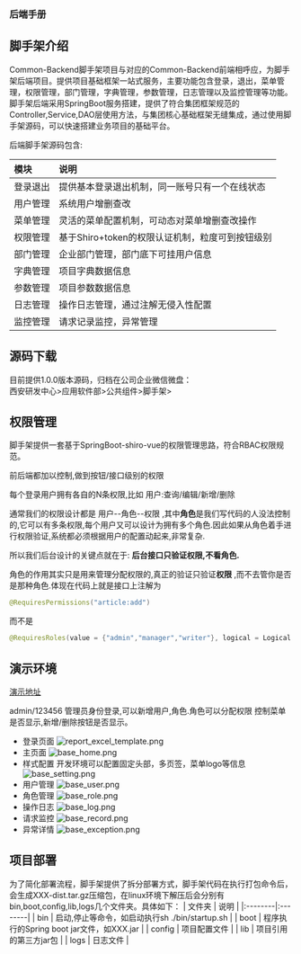 
<!--
 * @Author: wangzhichiao<https://github.com/wzc570738205>
 * @Date: 2020-11-27 09:03:22
 * @LastEditors: wangzhichiao<https://github.com/wzc570738205>
 * @LastEditTime: 2020-12-04 15:08:00
-->

### 后端手册

## 脚手架介绍
Common-Backend脚手架项目与对应的Common-Backend前端相呼应，为脚手架后端项目。提供项目基础框架一站式服务，主要功能包含登录，退出，菜单管理，权限管理，部门管理，字典管理，参数管理，日志管理以及监控管理等功能。
<br>脚手架后端采用SpringBoot服务搭建，提供了符合集团框架规范的Controller,Service,DAO层使用方法，与集团核心基础框架无缝集成，通过使用脚手架源码，可以快速搭建业务项目的基础平台。

后端脚手架源码包含:

| 模块 | 说明 |
|:--------|:--------|
| 登录退出 | 提供基本登录退出机制，同一账号只有一个在线状态 |
| 用户管理 | 系统用户增删查改 |
| 菜单管理 | 灵活的菜单配置机制，可动态对菜单增删查改操作 |
| 权限管理 | 基于Shiro+token的权限认证机制，粒度可到按钮级别 |
| 部门管理 | 企业部门管理，部门底下可挂用户信息 |
| 字典管理 | 项目字典数据信息 |
| 参数管理 | 项目参数数据信息 |
| 日志管理 | 操作日志管理，通过注解无侵入性配置 |
| 监控管理 | 请求记录监控，异常管理 |


## 源码下载

目前提供1.0.0版本源码，归档在公司企业微信微盘：<br>
西安研发中心>应用软件部>公共组件>脚手架>

## 权限管理
脚手架提供一套基于SpringBoot-shiro-vue的权限管理思路，符合RBAC权限规范。

前后端都加以控制,做到按钮/接口级别的权限

每个登录用户拥有各自的N条权限,比如 用户:查询/编辑/新增/删除

通常我们的权限设计都是 用户--角色--权限 ,其中**角色**是我们写代码的人没法控制的,它可以有多条权限,每个用户又可以设计为拥有多个角色.因此如果从角色着手进行权限验证,系统都必须根据用户的配置动起来,非常复杂.

所以我们后台设计的关键点就在于: **后台接口只验证权限,不看角色.**

角色的作用其实只是用来管理分配权限的,真正的验证只验证**权限** ,而不去管你是否是那种角色.体现在代码上就是接口上注解为

```java
@RequiresPermissions("article:add")
```

而不是

```java
@RequiresRoles(value = {"admin","manager","writer"}, logical = Logical.OR) 
```

## 演示环境
[演示地址](http://47.105.123.78:8066/commonFronted)

admin/123456 管理员身份登录,可以新增用户,角色.角色可以分配权限
控制菜单是否显示,新增/删除按钮是否显示。

- 登录页面
![report_excel_template.png](/tools/base_login.png)
- 主页面
![base_home.png](/tools/base_home.png)
- 样式配置  开发环境可以配置固定头部，多页签，菜单logo等信息
![base_setting.png](/tools/base_setting.png)
- 用户管理
![base_user.png](/tools/base_user.png)
- 角色管理
![base_role.png](/tools/base_role.png)
- 操作日志
![base_log.png](/tools/base_log.png)
- 请求监控
![base_record.png](/tools/base_record.png)
- 异常详情
![base_exception.png](/tools/base_exception.png)

## 项目部署
为了简化部署流程，脚手架提供了拆分部署方式，脚手架代码在执行打包命令后，会生成XXX-dist.tar.gz压缩包，在linux环境下解压后会分别有bin,boot,config,lib,logs几个文件夹。具体如下：
| 文件夹 | 说明 |
|:--------|:--------|
|  bin   |  启动,停止等命令，如启动执行sh ./bin/startup.sh  |
|  boot   |  程序执行的Spring boot jar文件，如XXX.jar  |
|  config   |  项目配置文件   |
|  lib  |  项目引用的第三方jar包  |
|  logs  |  日志文件  |
